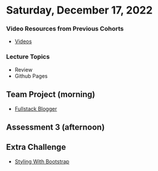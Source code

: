 Saturday, December 17, 2022
=======================
### Video Resources from Previous Cohorts
- [Videos](https://www.youtube.com/channel/UCASZ7zW_Egu0T4KG3YEdGfw/playlists)

### Lecture Topics
- Review
- Github Pages

## Team Project (morning)
* [Fullstack Blogger](https://github.com/deltaplatoonew/yet-another-blog)

## Assessment 3 (afternoon)

## Extra Challenge
* [Styling With Bootstrap](https://github.com/deltaplatoonew/bootstrap/blob/master/readme.md)


